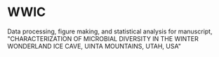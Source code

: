 # WWIC
Data processing, figure making, and statistical analysis for manuscript, "CHARACTERIZATION OF MICROBIAL DIVERSITY IN THE WINTER WONDERLAND ICE CAVE, UINTA MOUNTAINS, UTAH, USA"
